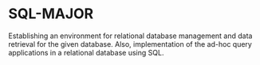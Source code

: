 # SQL-MAJOR
Establishing an environment for relational database management and data retrieval for the given database. Also, implementation of the ad-hoc query applications in a relational database using SQL.
